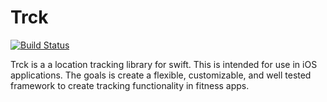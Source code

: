 # Trck

[![Build Status](https://travis-ci.org/erneestoc/trck.svg?branch=master)](https://travis-ci.org/erneestoc/trck)

Trck is a a location tracking library for swift. This is intended for use in iOS applications. The goals is create a flexible, customizable, and well tested framework to create tracking functionality in fitness apps.
